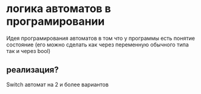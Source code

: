 # логика автоматов в програмировании

Идея програмирования автоматов в том что у программы есть понятие состояние 
(его можно сделать как через переменную обычного типа так и через bool)


## реализация? 

Switch автомат на 2 и более вариантов





